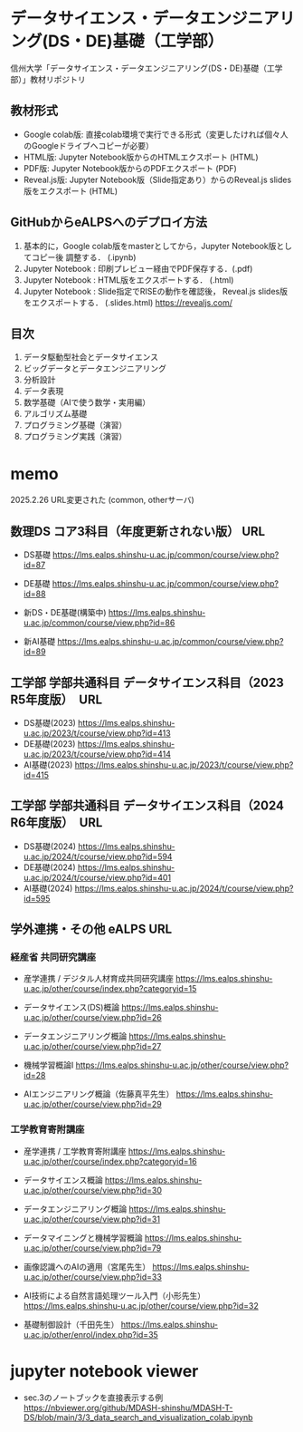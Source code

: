 # データサイエンス・データエンジニアリング(DS・DE)基礎（工学部）

信州大学「データサイエンス・データエンジニアリング(DS・DE)基礎（工学部）」教材リポジトリ

## 教材形式

* Google colab版: 直接colab環境で実行できる形式（変更したければ個々人のGoogleドライブへコピーが必要）
* HTML版: Jupyter Notebook版からのHTMLエクスポート (HTML)
* PDF版: Jupyter Notebook版からのPDFエクスポート (PDF)
* Reveal.js版: Jupyter Notebook版（Slide指定あり）からのReveal.js slides版をエクスポート (HTML)

## GitHubからeALPSへのデプロイ方法

1. 基本的に，Google colab版をmasterとしてから，Jupyter Notebook版としてコピー後 調整する． (.ipynb)
2. Jupyter Notebook : 印刷プレビュー経由でPDF保存する．(.pdf)
3. Jupyter Notebook : HTML版をエクスポートする． (.html)
4. Jupyter Notebook : Slide指定でRISEの動作を確認後， Reveal.js slides版をエクスポートする． (.slides.html) <https://revealjs.com/>

## 目次

1. データ駆動型社会とデータサイエンス
2. ビッグデータとデータエンジニアリング
3. 分析設計
4. データ表現
5. 数学基礎（AIで使う数学・実用編）
6. アルゴリズム基礎
7. プログラミング基礎（演習）
8. プログラミング実践（演習）

# memo

2025.2.26 URL変更された (common, otherサーバ)

## 数理DS コア3科目（年度更新されない版） URL

* DS基礎 <https://lms.ealps.shinshu-u.ac.jp/common/course/view.php?id=87>
* DE基礎 <https://lms.ealps.shinshu-u.ac.jp/common/course/view.php?id=88>

* 新DS・DE基礎(構築中) <https://lms.ealps.shinshu-u.ac.jp/common/course/view.php?id=86>
* 新AI基礎 <https://lms.ealps.shinshu-u.ac.jp/common/course/view.php?id=89>

## 工学部 学部共通科目 データサイエンス科目（2023 R5年度版）　URL

* DS基礎(2023) <https://lms.ealps.shinshu-u.ac.jp/2023/t/course/view.php?id=413>
* DE基礎(2023) <https://lms.ealps.shinshu-u.ac.jp/2023/t/course/view.php?id=414>
* AI基礎(2023) <https://lms.ealps.shinshu-u.ac.jp/2023/t/course/view.php?id=415>

## 工学部 学部共通科目 データサイエンス科目（2024 R6年度版）　URL

* DS基礎(2024) <https://lms.ealps.shinshu-u.ac.jp/2024/t/course/view.php?id=594>
* DE基礎(2024) <https://lms.ealps.shinshu-u.ac.jp/2024/t/course/view.php?id=401>
* AI基礎(2024) <https://lms.ealps.shinshu-u.ac.jp/2024/t/course/view.php?id=595>

## 学外連携・その他 eALPS URL

### 経産省 共同研究講座

* 産学連携 / デジタル人材育成共同研究講座
<https://lms.ealps.shinshu-u.ac.jp/other/course/index.php?categoryid=15>

* データサイエンス(DS)概論
<https://lms.ealps.shinshu-u.ac.jp/other/course/view.php?id=26>
* データエンジニアリング概論
<https://lms.ealps.shinshu-u.ac.jp/other/course/view.php?id=27>
* 機械学習概論I
<https://lms.ealps.shinshu-u.ac.jp/other/course/view.php?id=28>
* AIエンジニアリング概論（佐藤真平先生）
<https://lms.ealps.shinshu-u.ac.jp/other/course/view.php?id=29>

### 工学教育寄附講座

* 産学連携 / 工学教育寄附講座
<https://lms.ealps.shinshu-u.ac.jp/other/course/index.php?categoryid=16>

* データサイエンス概論
<https://lms.ealps.shinshu-u.ac.jp/other/course/view.php?id=30>
* データエンジニアリング概論
<https://lms.ealps.shinshu-u.ac.jp/other/course/view.php?id=31>
* データマイニングと機械学習概論
<https://lms.ealps.shinshu-u.ac.jp/other/course/view.php?id=79>
* 画像認識へのAIの適用（宮尾先生）
<https://lms.ealps.shinshu-u.ac.jp/other/course/view.php?id=33>
* AI技術による自然言語処理ツール入門（小形先生）
<https://lms.ealps.shinshu-u.ac.jp/other/course/view.php?id=32>
* 基礎制御設計（千田先生）
<https://lms.ealps.shinshu-u.ac.jp/other/enrol/index.php?id=35>


# jupyter notebook viewer

* sec.3のノートブックを直接表示する例
https://nbviewer.org/github/MDASH-shinshu/MDASH-T-DS/blob/main/3/3_data_search_and_visualization_colab.ipynb
